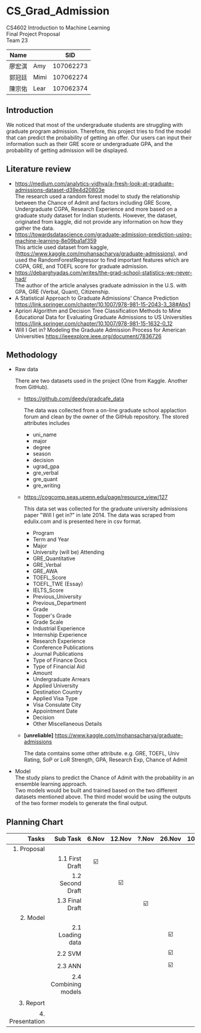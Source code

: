 # CS_Grad_Admission
CS4602 Introduction to Machine Learning <br>
Final Project Proposal <br>
Team 23 <br>

| Name   	|      	| SID       	|
|--------	|------	|-----------	|
| 廖宏淇 	| Amy  	| 107062273 	|
| 郭冠廷 	| Mimi 	| 107062274 	|
| 陳宗佑 	| Lear 	| 107062374 	|




## Introduction

  We noticed that most of the undergraduate students are struggling with graduate program admission. Therefore, this project tries to find the model that can predict the probability of getting an offer. Our users can input their information such as their GRE score or undergraduate GPA, and the probability of getting admission will be displayed.

## Literature review
- https://medium.com/analytics-vidhya/a-fresh-look-at-graduate-admissions-dataset-d39e4d20803e <br>
  The research used a random forest model to study the relationship between the Chance of Admit and factors including GRE Score, Undergraduate CGPA, Research Experience and more based on a graduate study dataset for Indian students. However, the dataset, originated from kaggle, did not provide any information on how they gather the data.
- https://towardsdatascience.com/graduate-admission-prediction-using-machine-learning-8e09ba1af359 <br>
  This article used dataset from kaggle, (https://www.kaggle.com/mohansacharya/graduate-admissions), and used the RandomForestRegressor to find important features which are CGPA, GRE, and TOEFL score for graduate admission.
- https://debarghyadas.com/writes/the-grad-school-statistics-we-never-had/ <br>
  The author of the article analyses graduate admission in the U.S. with GPA, GRE (Verbal, Quant), Citizenship.  
- A Statistical Approach to Graduate Admissions’ Chance Prediction
  https://link.springer.com/chapter/10.1007/978-981-15-2043-3_38#Abs1
- Apriori Algorithm and Decision Tree Classification Methods to Mine Educational Data for Evaluating Graduate Admissions to US Universities
  https://link.springer.com/chapter/10.1007/978-981-15-1632-0_12
- Will I Get in? Modeling the Graduate Admission Process for American Universities
  https://ieeexplore.ieee.org/document/7836726


## Methodology

- Raw data

  There are two datasets used in the project (One from Kaggle. Another from GitHub).
  
  - https://github.com/deedy/gradcafe_data
  
    The data was collected from a on-line graduate school applaction forum and clean by the owner of the GitHub repository.
    The stored attributes includes 
    
    - uni_name
    - major
    - degree
    - season
    - decision
    - ugrad_gpa
    - gre_verbal
    - gre_quant
    - gre_writing
    
  - https://cogcomp.seas.upenn.edu/page/resource_view/127
  
    This data set was collected for the graduate university admissions paper "Will I get in?" in late 2014. The data was scraped from edulix.com and is     presented here in csv format.
    
    - Program
    - Term and Year
    - Major
    - University (will be) Attending
    - GRE_Quantitative
    - GRE_Verbal
    - GRE_AWA
    - TOEFL_Score
    - TOEFL_TWE (Essay)
    - IELTS_Score
    - Previous_University
    - Previous_Department
    - Grade
    - Topper's Grade
    - Grade Scale
    - Industrial Experience
    - Internship Experience
    - Research Experience
    - Conference Publications
    - Journal Publications
    - Type of Finance Docs
    - Type of Financial Aid
    - Amount
    - Undergraduate Arrears
    - Applied University
    - Destination Country
    - Applied Visa Type
    - Visa Consulate City
    - Appointment Date
    - Decision
    - Other Miscellaneous Details
    
    
  - **[unreliable]** https://www.kaggle.com/mohansacharya/graduate-admissions
  
    The data comtains some other attribute. e.g. GRE, TOEFL, Univ Rating, SoP or LoR Strength, GPA, Research Exp, Chance of Admit
    

- Model <br>
  The study plans to predict the Chance of Admit with the probability in an ensemble learning approach. <br>
  Two models would be built and trained based on the two different datasets mentioned above. The third model would be using the outputs of the two former models to generate the final output. 

## Planning Chart

|           Tasks 	|             Sub Task 	| 6.Nov 	| 12.Nov 	| ?.Nov 	| 26.Nov 	| 10.Dec 	| 20.Dec 	| 10.Jan 	|
|----------------:	|---------------------:	|:-----:	|:------:	|:-----:	|:------:	|:------:	|:------:	|:------:	|
|     1. Proposal 	|                      	|       	|        	|       	|        	|        	|        	|        	|
|                 	|      1.1 First Draft 	|   ☑️   	|        	|       	|        	|        	|        	|        	|
|                 	|     1.2 Second Draft 	|       	|    ☑️   	|       	|        	|        	|        	|        	|
|                 	|      1.3 Final Draft 	|       	|        	|   ☑️   	|        	|        	|        	|        	|
|        2. Model 	|                      	|       	|        	|       	|        	|        	|        	|        	|
|                 	|     2.1 Loading data 	|       	|        	|       	|    ☑️   	|        	|        	|        	|
|                 	|              2.2 SVM 	|       	|        	|       	|    ☑️   	|        	|        	|        	|
|                 	|              2.3 ANN 	|       	|        	|       	|    ☑️   	|        	|        	|        	|
|                 	| 2.4 Combining models 	|       	|        	|       	|        	|    ☑️   	|        	|        	|
|       3. Report 	|                      	|       	|        	|       	|        	|        	|    ☑️   	|        	|
| 4. Presentation 	|                      	|       	|        	|       	|        	|        	|        	|    ☑️   	|
